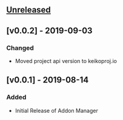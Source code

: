 <a name="unreleased"></a>
## [Unreleased]

<a name="v0.0.2"></a>
## [v0.0.2] - 2019-09-03
### Changed
- Moved project api version to keikoproj.io

<a name="v0.0.1"></a>
## [v0.0.1] - 2019-08-14
### Added
- Initial Release of Addon Manager

[Unreleased]: https://github.com/keikoproj/addon-manager/compare/v0.0.2...HEAD
[0.2.0]: https://github.com/keikoproj/addon-manager/compare/v0.0.1...v0.0.2
[0.1.0]: https://github.com/keikoproj/addon-manager/releases/tag/v0.0.1